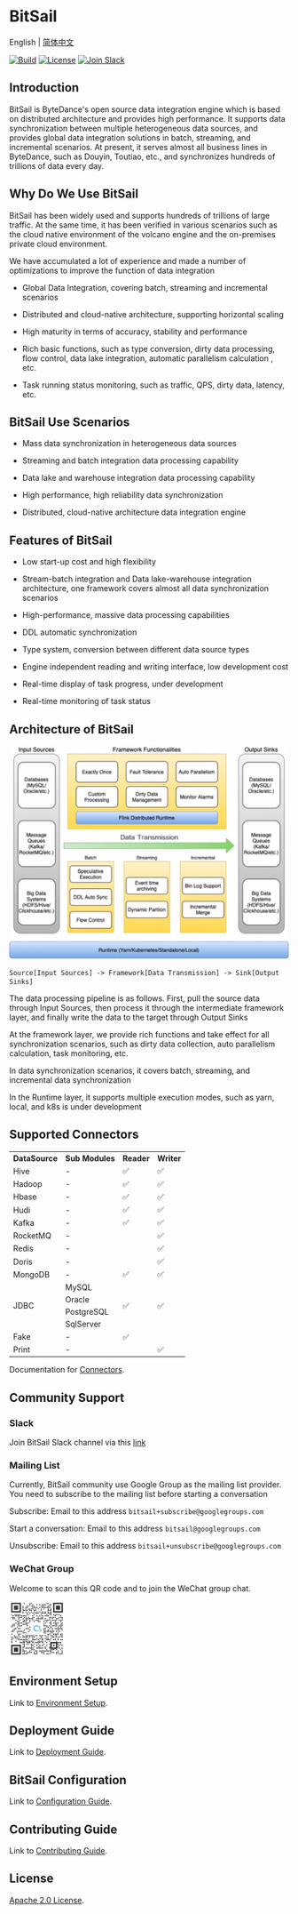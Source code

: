 # BitSail
English | [简体中文](README_zh.md)

[![Build](https://github.com/bytedance/bitsail/actions/workflows/cicd.yml/badge.svg)](https://github.com/bytedance/bitsail/actions/workflows/cicd.yml)
[![License](https://img.shields.io/badge/license-Apache%202-4EB1BA.svg)](https://www.apache.org/licenses/LICENSE-2.0.html)
[![Join Slack](https://img.shields.io/badge/slack-%23BitSail-72eff8?logo=slack&color=5DADE2&label=Join%20Slack)](https://join.slack.com/t/slack-ted3816/shared_invite/zt-1inff2sip-u7Ej_o73sUgdpJAvqwlEwQ)

## Introduction
BitSail is ByteDance's open source data integration engine which is based on distributed architecture and provides high performance. It supports data synchronization between multiple heterogeneous data sources, and provides global data integration solutions in batch, streaming, and incremental scenarios. At present, it serves almost all business lines in ByteDance, such as Douyin, Toutiao, etc., and synchronizes hundreds of trillions of data every day.

## Why Do We Use BitSail
BitSail has been widely used and supports hundreds of trillions of large traffic. At the same time, it has been verified in various scenarios such as the cloud native environment of the volcano engine and the on-premises private cloud environment.

We have accumulated a lot of experience and made a number of optimizations to improve the function of data integration

- Global Data Integration, covering batch, streaming and incremental scenarios

- Distributed and cloud-native architecture, supporting horizontal scaling

- High maturity in terms of accuracy, stability and performance

- Rich basic functions, such as type conversion, dirty data processing, flow control, data lake integration, automatic parallelism calculation
, etc.

- Task running status monitoring, such as traffic, QPS, dirty data, latency, etc.

## BitSail Use Scenarios
- Mass data synchronization in heterogeneous data sources

- Streaming and batch integration data processing capability

- Data lake and warehouse integration data processing capability

- High performance, high reliability data synchronization

- Distributed, cloud-native architecture data integration engine

## Features of BitSail

- Low start-up cost and high flexibility

- Stream-batch integration and Data lake-warehouse integration architecture, one framework covers almost all data synchronization scenarios

- High-performance, massive data processing capabilities

- DDL automatic synchronization

- Type system, conversion between different data source types

- Engine independent reading and writing interface, low development cost

- Real-time display of task progress, under development

- Real-time monitoring of task status

## Architecture of BitSail
 ![](docs/images/bitsail_arch.png)
 
 ```
 Source[Input Sources] -> Framework[Data Transmission] -> Sink[Output Sinks]
 ```
The data processing pipeline is as follows. First, pull the source data through Input Sources, then process it through the intermediate framework layer, and finally write the data to the target through Output Sinks

At the framework layer, we provide rich functions and take effect for all synchronization scenarios, such as dirty data collection, auto parallelism calculation, task monitoring, etc.

In data synchronization scenarios, it covers batch, streaming, and incremental data synchronization

In the Runtime layer, it supports multiple execution modes, such as yarn, local, and k8s is under development

## Supported Connectors
<table>
  <tr>
    <th>DataSource</th>
    <th>Sub Modules</th>
    <th>Reader</th>
    <th>Writer</th>
  </tr>
  <tr>
    <td>Hive</td>
    <td>-</td>
    <td>✅</td>
    <td>✅</td>
  </tr>
  <tr>
    <td>Hadoop</td>
    <td>-</td>
    <td>✅</td>
    <td>✅</td>
  </tr>
  <tr>
    <td>Hbase</td>
    <td>-</td>
    <td>✅</td>
    <td>✅</td>
  </tr>
  <tr>
    <td>Hudi</td>
    <td>-</td>
    <td>✅</td>
    <td>✅</td>
  </tr>
  <tr>
    <td>Kafka</td>
    <td>-</td>
    <td>✅</td>
    <td>✅</td>
  </tr>
  <tr>
    <td>RocketMQ</td>
    <td>-</td>
    <td> </td>
    <td>✅</td>
  </tr>
  <tr>
    <td>Redis</td>
    <td>-</td>
    <td> </td>
    <td>✅</td>
  </tr>
  <tr>
    <td>Doris</td>
    <td>-</td>
    <td> </td>
    <td>✅</td>
  </tr>
  <tr>
    <td>MongoDB</td>
    <td>-</td>
    <td>✅</td>
    <td>✅</td>
  </tr>
  <tr>
    <td rowspan="4">JDBC</td>
    <td>MySQL</td>
    <td rowspan="4">✅</td>
    <td rowspan="4">✅</td>
  </tr>
  <tr>
    <td>Oracle</td>
  </tr>
  <tr>
    <td>PostgreSQL</td>
  </tr>
  <tr>
    <td>SqlServer</td>
  </tr>
  <tr>
    <td>Fake</td>
    <td>-</td>
    <td>✅</td>
    <td> </td>
  </tr>
  <tr>
    <td>Print</td>
    <td>-</td>
    <td> </td>
    <td>✅</td>
  </tr>
</table>

Documentation for [Connectors](./docs/connectors/introduction.md).

## Community Support
### Slack
Join BitSail Slack channel via this [link](https://join.slack.com/t/slack-ted3816/shared_invite/zt-1inff2sip-u7Ej_o73sUgdpJAvqwlEwQ)

### Mailing List
Currently, BitSail community use Google Group as the mailing list provider.
You need to subscribe to the mailing list before starting a conversation

Subscribe: Email to this address `bitsail+subscribe@googlegroups.com`

Start a conversation: Email to this address `bitsail@googlegroups.com`

Unsubscribe: Email to this address `bitsail+unsubscribe@googlegroups.com`

### WeChat Group
Welcome to scan this QR code and to join the WeChat group chat.

<img src="docs/images/wechat_QR.png" alt="qr" width="100"/>

## Environment Setup
Link to [Environment Setup](docs/env_setup.md).

## Deployment Guide
Link to [Deployment Guide](docs/deployment.md).

## BitSail Configuration
Link to [Configuration Guide](docs/config.md).

## Contributing Guide
Link to [Contributing Guide](docs/contributing.md).

## License
[Apache 2.0 License](LICENSE).

